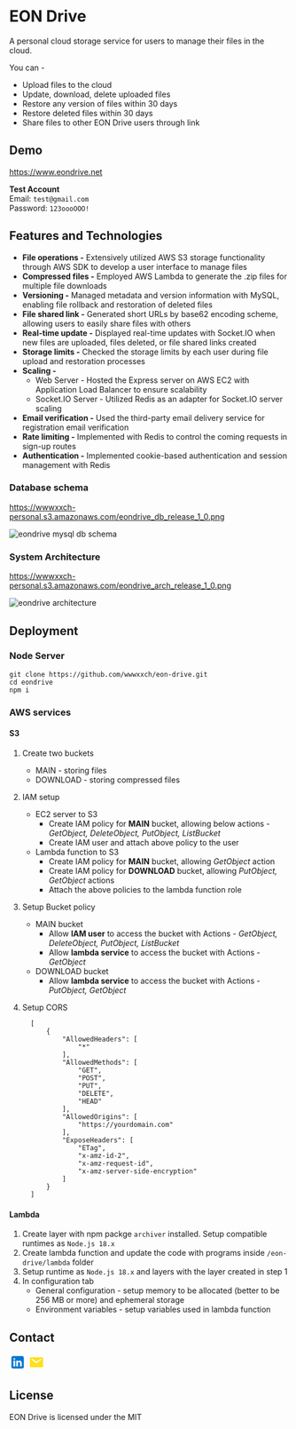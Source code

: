 # EON Drive

A personal cloud storage service for users to manage their files in the cloud.

You can -
* Upload files to the cloud
* Update, download, delete uploaded files
* Restore any version of files within 30 days
* Restore deleted files within 30 days
* Share files to other EON Drive users through link

## Demo

https://www.eondrive.net

**Test Account** <br>
Email: `test@gmail.com` <br>
Password: `123oooOOO!`

## Features and Technologies

* **File operations -** Extensively utilized AWS S3 storage functionality through AWS SDK to develop a user interface to manage files
* **Compressed files -** Employed AWS Lambda to generate the .zip files for multiple file downloads
* **Versioning -** Managed metadata and version information with MySQL, enabling file rollback and restoration of deleted files
* **File shared link -** Generated short URLs by base62 encoding scheme, allowing users to easily share files with others
*	**Real-time update -** Displayed real-time updates with Socket.IO when new files are uploaded, files deleted, or file shared links created
* **Storage limits -** Checked the storage limits by each user during file upload and restoration processes
*	**Scaling -**
    * Web Server - Hosted the Express server on AWS EC2 with Application Load Balancer to ensure scalability 
    * Socket.IO Server - Utilized Redis as an adapter for Socket.IO server scaling
* **Email verification -** Used the third-party email delivery service for registration email verification
* **Rate limiting -** Implemented with Redis to control the coming requests in sign-up routes
*	**Authentication -** Implemented cookie-based authentication and session management with Redis

### Database schema

<a href="https://wwwxxch-personal.s3.amazonaws.com/eondrive_db_release_1_0.png" target="_blank">https://wwwxxch-personal.s3.amazonaws.com/eondrive_db_release_1_0.png</a>

![eondrive mysql db schema](https://wwwxxch-personal.s3.amazonaws.com/eondrive_db_release_1_0.png)

### System Architecture

<a href="https://wwwxxch-personal.s3.amazonaws.com/eondrive_arch_release_1_0.png" target="_blank">https://wwwxxch-personal.s3.amazonaws.com/eondrive_arch_release_1_0.png</a>

![eondrive architecture](https://wwwxxch-personal.s3.amazonaws.com/eondrive_arch_release_1_0.png)

## Deployment

### Node Server

```
git clone https://github.com/wwwxxch/eon-drive.git
cd eondrive
npm i
```

### AWS services

#### S3
1. Create two buckets
    * MAIN - storing files
    * DOWNLOAD - storing compressed files
2. IAM setup
    * EC2 server to S3
        * Create IAM policy for **MAIN** bucket, allowing below actions - *GetObject, DeleteObject, PutObject, ListBucket*
        * Create IAM user and attach above policy to the user
    * Lambda function to S3
        * Create IAM policy for **MAIN** bucket, allowing *GetObject* action
        * Create IAM policy for **DOWNLOAD** bucket, allowing *PutObject, GetObject* actions
        * Attach the above policies to the lambda function role
    
3. Setup Bucket policy
    * MAIN bucket
        * Allow **IAM user** to access the bucket with Actions - *GetObject, DeleteObject, PutObject, ListBucket*
        * Allow **lambda service** to access the bucket with Actions - *GetObject*
    * DOWNLOAD bucket
        * Allow **lambda service** to access the bucket with Actions - *PutObject, GetObject*
4. Setup CORS
    ```
      [
          {
              "AllowedHeaders": [
                  "*"
              ],
              "AllowedMethods": [
                  "GET",
                  "POST",
                  "PUT",
                  "DELETE",
                  "HEAD"
              ],
              "AllowedOrigins": [
                  "https://yourdomain.com"
              ],
              "ExposeHeaders": [
                  "ETag",
                  "x-amz-id-2",
                  "x-amz-request-id",
                  "x-amz-server-side-encryption"
              ]
          }
      ]
    ```

#### Lambda
1. Create layer with npm packge `archiver` installed. Setup compatible runtimes as `Node.js 18.x`
2. Create lambda function and update the code with programs inside `/eon-drive/lambda` folder
3. Setup runtime as `Node.js 18.x` and layers with the layer created in step 1
4. In configuration tab
    * General configuration - setup memory to be allocated (better to be 256 MB or more) and ephemeral storage
    * Environment variables - setup variables used in lambda function


## Contact

<div>
  <a href="https://www.linkedin.com/in/chihhui-wang">
  <svg xmlns="http://www.w3.org/2000/svg"  viewBox="0 0 48 48" width="30px" height="30px"><path fill="#0078d4" d="M42,37c0,2.762-2.238,5-5,5H11c-2.761,0-5-2.238-5-5V11c0-2.762,2.239-5,5-5h26c2.762,0,5,2.238,5,5	V37z"/><path d="M30,37V26.901c0-1.689-0.819-2.698-2.192-2.698c-0.815,0-1.414,0.459-1.779,1.364	c-0.017,0.064-0.041,0.325-0.031,1.114L26,37h-7V18h7v1.061C27.022,18.356,28.275,18,29.738,18c4.547,0,7.261,3.093,7.261,8.274	L37,37H30z M11,37V18h3.457C12.454,18,11,16.528,11,14.499C11,12.472,12.478,11,14.514,11c2.012,0,3.445,1.431,3.486,3.479	C18,16.523,16.521,18,14.485,18H18v19H11z" opacity=".05"/><path d="M30.5,36.5v-9.599c0-1.973-1.031-3.198-2.692-3.198c-1.295,0-1.935,0.912-2.243,1.677	c-0.082,0.199-0.071,0.989-0.067,1.326L25.5,36.5h-6v-18h6v1.638c0.795-0.823,2.075-1.638,4.238-1.638	c4.233,0,6.761,2.906,6.761,7.774L36.5,36.5H30.5z M11.5,36.5v-18h6v18H11.5z M14.457,17.5c-1.713,0-2.957-1.262-2.957-3.001	c0-1.738,1.268-2.999,3.014-2.999c1.724,0,2.951,1.229,2.986,2.989c0,1.749-1.268,3.011-3.015,3.011H14.457z" opacity=".07"/><path fill="#fff" d="M12,19h5v17h-5V19z M14.485,17h-0.028C12.965,17,12,15.888,12,14.499C12,13.08,12.995,12,14.514,12	c1.521,0,2.458,1.08,2.486,2.499C17,15.887,16.035,17,14.485,17z M36,36h-5v-9.099c0-2.198-1.225-3.698-3.192-3.698	c-1.501,0-2.313,1.012-2.707,1.99C24.957,25.543,25,26.511,25,27v9h-5V19h5v2.616C25.721,20.5,26.85,19,29.738,19	c3.578,0,6.261,2.25,6.261,7.274L36,36L36,36z"/></svg></a>

  <a href="chihhui.x@gmail.com">
    <svg width="30px" height="30px" viewBox="0 0 30 30" id="Layer_1" version="1.1" xml:space="preserve" xmlns="http://www.w3.org/2000/svg" xmlns:xlink="http://www.w3.org/1999/xlink"><style type="text/css">
	.st0{fill:#FD6A7E;}
	.st1{fill:#17B978;}
	.st2{fill:#8797EE;}
	.st3{fill:#41A6F9;}
	.st4{fill:#37E0FF;}
	.st5{fill:#2FD9B9;}
	.st6{fill:#F498BD;}
	.st7{fill:#FFDF1D;}
	.st8{fill:#C6C9CC;}
</style><path class="st7" d="M25,6H5C3.9,6,3,6.9,3,8v14c0,1.1,0.9,2,2,2h20c1.1,0,2-0.9,2-2V8C27,6.9,26.1,6,25,6z M23.8,10l-8.1,6.4  c-0.4,0.3-1,0.3-1.5,0l-8-6.3C5.9,9.9,5.8,9.4,6.1,9c0.3-0.3,0.7-0.4,1.1-0.2L15,14l7.9-5.2c0.4-0.2,0.9-0.1,1.1,0.2  C24.2,9.3,24.1,9.8,23.8,10z"/></svg>
  </a>
</div>

## License
EON Drive is licensed under the MIT